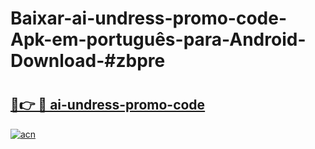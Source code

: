 # Baixar-ai-undress-promo-code-Apk-em-português​-para-Android-Download-#zbpre

# <h2><a href="https://ainizakaria.my?title=ai-undress-promo-code&ref=24M">🔗👉 🔴 ai-undress-promo-code</a></h2>

[![acn](https://github.com/user-attachments/assets/0f9c940e-d8b0-45ae-aac7-cd30a18b3e1c)](https://ainizakaria.my?title=ai-undress-promo-code&ref=24M)

